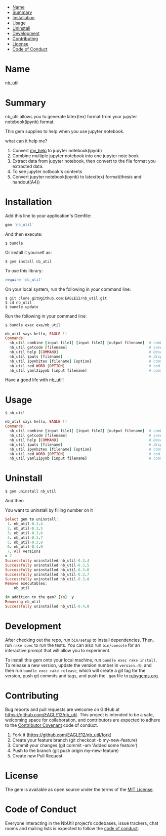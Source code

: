 - [Name](#name)
- [Summary](#summary)
- [Installation](#installation)
- [Usage](#usage)
- [Uninstall](#uninstall)
- [Development](#development)
- [Contributing](#contributing)
- [License](#license)
- [Code of Conduct](#code-of-conduct)

# Name

nb_util

# Summary

nb_util allows you to generate latex(tex) format from your jupyter notebook(ipynb) format.

This gem supplies to help when you use jupyter notebook. 

what can it help me?

1. Convert [my_help](https://github.com/daddygongon/my_help) to jupyter notebook(ipynb)
1. Combine multiple jupyter notebook into one jupyter note book
1. Extract data from jupyter notebook, then convert to the file format you extracted data.
1. To see jupyter notbook's contents
1. Convert jupyter notebook(ipynb) to latex(tex) format(thesis and handout(A4))


# Installation

Add this line to your application's Gemfile:

```ruby
gem 'nb_util'
```

And then execute:

    $ bundle

Or install it yourself as:

    $ gem install nb_util
    
To use this library:

```ruby
require 'nb_util'
```

On your local system, run the following in your command line: 

    $ git clone git@github.com:EAGLE12/nb_util.git
    $ cd nb_util
    $ bundle update
    
Run the following in your command line:

    $ bundle exec exe/nb_util

```ruby
nb_util says hello, EAGLE !!
Commands:
  nb_util combine [input file1] [input file2] [output filename]  # combine file1 and file2
  nb_util getcode [filename]                                     # save in ruby format
  nb_util help [COMMAND]                                         # Describe available commands or one specific command
  nb_util iputs [filename]                                       # display ipynb file contents
  nb_util ipynb2tex [filename] [option]                          # convert ipynb to tex's thiesis format
  nb_util red WORD [OPTION]                                      # red words print.
  nb_util yaml2ipynb [input filename]                            # convert yaml to ipynb
```

Have a good life with nb_util!

# Usage

```
$ nb_util
```

```ruby
nb_util says hello, EAGLE !!
Commands:
  nb_util combine [input file1] [input file2] [output filename]  # combine file1 and file2
  nb_util getcode [filename]                                     # save in ruby format
  nb_util help [COMMAND]                                         # Describe available commands or one specific command
  nb_util iputs [filename]                                       # display ipynb file contents
  nb_util ipynb2tex [filename] [option]                          # convert ipynb to tex's thiesis format
  nb_util red WORD [OPTION]                                      # red words print.
  nb_util yaml2ipynb [input filename]                            # convert yaml to ipynb
```

# Uninstall

```
$ gem uninstall nb_util
```
And then

You want to uninstall by filling number on it

```ruby
Select gem to uninstall:
 1. nb_util-0.3.4
 2. nb_util-0.3.5
 3. nb_util-0.3.6
 4. nb_util-0.3.7
 5. nb_util-0.3.8
 6. nb_util-0.4.0
 7. All versions
> 7
Successfully uninstalled nb_util-0.3.4
Successfully uninstalled nb_util-0.3.5
Successfully uninstalled nb_util-0.3.6
Successfully uninstalled nb_util-0.3.7
Successfully uninstalled nb_util-0.3.8
Remove executables:
	nb_util

in addition to the gem? [Yn]  y
Removing nb_util
Successfully uninstalled nb_util-0.4.0
```
 

# Development

After checking out the repo, run `bin/setup` to install dependencies. Then, run `rake spec` to run the tests. You can also run `bin/console` for an interactive prompt that will allow you to experiment.

To install this gem onto your local machine, run `bundle exec rake install`. 
To release a new version, update the version number in `version.rb`, and then run `bundle exec rake release`, which will create a git tag for the version, push git commits and tags, and push the `.gem` file to [rubygems.org](https://rubygems.org/gems/nb_util).

# Contributing

Bug reports and pull requests are welcome on GitHub at https://github.com/EAGLE12/nb_util. This project is intended to be a safe, welcoming space for collaboration, and contributors are expected to adhere to the [Contributor Covenant](http://contributor-covenant.org) code of conduct.

1. Fork it (https://github.com/EAGLE12/nb_util/fork)
1. Create your feature branch (git checkout -b my-new-feature)
1. Commit your changes (git commit -am 'Added some feature')
1. Push to the branch (git push origin my-new-feature)
1. Create new Pull Request

# License

The gem is available as open source under the terms of the [MIT License](https://opensource.org/licenses/MIT).

# Code of Conduct

Everyone interacting in the NbUtil project’s codebases, issue trackers, chat rooms and mailing lists is expected to follow the [code of conduct](https://github.com/EAGLE12/nb_util/blob/master/CODE_OF_CONDUCT.md).

